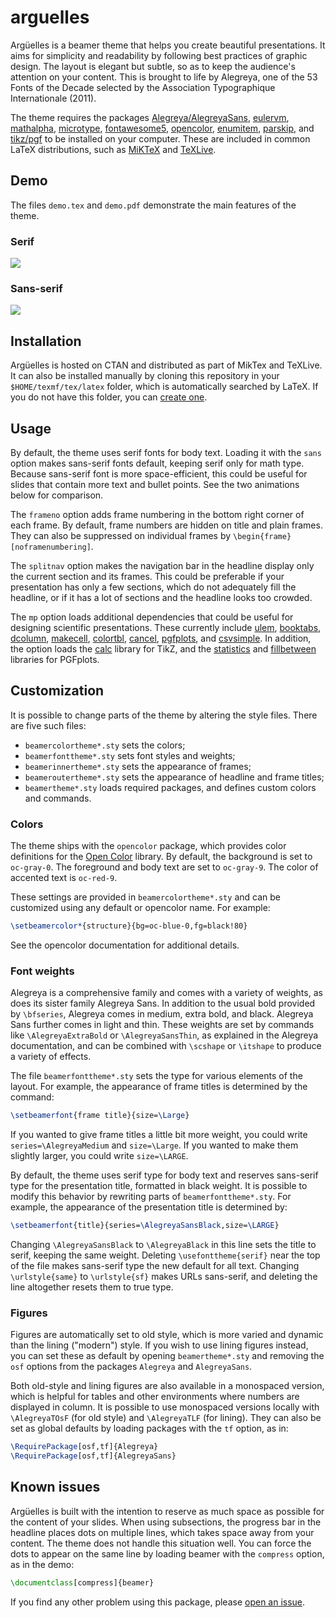 <!--
arguelles v2.3.0
author: Michele Piazzai
contact: michele.piazzai@uc3m.es
license: MIT
-->

# arguelles

Argüelles is a beamer theme that helps you create beautiful presentations. It aims for simplicity and readability by following best practices of graphic design. The layout is elegant but subtle, so as to keep the audience's attention on your content. This is brought to life by Alegreya, one of the 53 Fonts of the Decade selected by the Association Typographique Internationale (2011).

The theme requires the packages [Alegreya/AlegreyaSans](https://ctan.org/pkg/alegreya), [eulervm](https://ctan.org/pkg/eulervm), [mathalpha](https://www.ctan.org/pkg/mathalpha), [microtype](https://ctan.org/pkg/microtype), [fontawesome5](https://ctan.org/pkg/fontawesome5), [opencolor](https://www.ctan.org/pkg/opencolor), [enumitem](https://www.ctan.org/pkg/enumitem), [parskip](https://www.ctan.org/pkg/parskip), and [tikz/pgf](https://ctan.org/pkg/pgf) to be installed on your computer. These are included in common LaTeX distributions, such as [MiKTeX](https://ctan.org/pkg/miktex) and [TeXLive](https://ctan.org/pkg/texlive).

## Demo

The files `demo.tex` and `demo.pdf` demonstrate the main features of the theme.

### Serif

![](https://github.com/piazzai/arguelles/blob/master/demo/demo-arguelles-serif.gif)

### Sans-serif

![](https://github.com/piazzai/arguelles/blob/master/demo/demo-arguelles-sans.gif)

## Installation

Argüelles is hosted on CTAN and distributed as part of MikTex and TeXLive. It can also be installed manually by cloning this repository in your `$HOME/texmf/tex/latex` folder, which is automatically searched by LaTeX. If you do not have this folder, you can [create one](https://www.ias.edu/math/computing/faq/local-latex-style-files).

## Usage

By default, the theme uses serif fonts for body text. Loading it with the `sans` option makes sans-serif fonts default, keeping serif only for math type. Because sans-serif font is more space-efficient, this could be useful for slides that contain more text and bullet points. See the two animations below for comparison.

The `frameno` option adds frame numbering in the bottom right corner of each frame. By default, frame numbers are hidden on title and plain frames. They can also be suppressed on individual frames by `\begin{frame}[noframenumbering]`.

The `splitnav` option makes the navigation bar in the headline display only the current section and its frames. This could be preferable if your presentation has only a few sections, which do not adequately fill the headline, or if it has a lot of sections and the headline looks too crowded.

The `mp` option loads additional dependencies that could be useful for designing scientific presentations. These currently include [ulem](https://ctan.org/pkg/ulem), [booktabs](https://ctan.org/pkg/booktabs), [dcolumn](https://ctan.org/pkg/dcolumn), [makecell](https://ctan.org/pkg/makecell), [colortbl](https://www.ctan.org/pkg/colortbl), [cancel](https://www.ctan.org/pkg/cancel), [pgfplots](https://www.ctan.org/pkg/pgfplots), and [csvsimple](https://www.ctan.org/pkg/csvsimple). In addition, the option loads the [calc](https://tikz.dev/library-calc) library for TikZ, and the [statistics](https://tikz.dev/pgfplots/libs-statistics) and [fillbetween](https://tikz.dev/pgfplots/libs-fillbetween) libraries for PGFplots.

## Customization

It is possible to change parts of the theme by altering the style files. There are five such files:

-   `beamercolortheme*.sty` sets the colors;
-   `beamerfonttheme*.sty` sets font styles and weights;
-   `beamerinnertheme*.sty` sets the appearance of frames;
-   `beameroutertheme*.sty` sets the appearance of headline and frame titles;
-   `beamertheme*.sty` loads required packages, and defines custom colors and commands.

### Colors

The theme ships with the `opencolor` package, which provides color definitions for the [Open Color](https://yeun.github.io/open-color/) library. By default, the background is set to `oc-gray-0`. The foreground and body text are set to `oc-gray-9`. The color of accented text is `oc-red-9`.

These settings are provided in `beamercolortheme*.sty` and can be customized using any default or opencolor name. For example:

```tex
\setbeamercolor*{structure}{bg=oc-blue-0,fg=black!80}
```

See the opencolor documentation for additional details.

### Font weights

Alegreya is a comprehensive family and comes with a variety of weights, as does its sister family Alegreya Sans. In addition to the usual bold provided by `\bfseries`, Alegreya comes in medium, extra bold, and black. Alegreya Sans further comes in light and thin. These weights are set by commands like `\AlegreyaExtraBold` or `\AlegreyaSansThin`, as explained in the Alegreya documentation, and can be combined with `\scshape` or `\itshape` to produce a variety of effects.

The file `beamerfonttheme*.sty` sets the type for various elements of the layout. For example, the appearance of frame titles is determined by the command:

```tex
\setbeamerfont{frame title}{size=\Large}
```

If you wanted to give frame titles a little bit more weight, you could write `series=\AlegreyaMedium` and `size=\Large`. If you wanted to make them slightly larger, you could write `size=\LARGE`.

By default, the theme uses serif type for body text and reserves sans-serif type for the presentation title, formatted in black weight. It is possible to modify this behavior by rewriting parts of `beamerfonttheme*.sty`. For example, the appearance of the presentation title is determined by:

```tex
\setbeamerfont{title}{series=\AlegreyaSansBlack,size=\LARGE}
```

Changing `\AlegreyaSansBlack` to `\AlegreyaBlack` in this line sets the title to serif, keeping the same weight. Deleting `\usefonttheme{serif}` near the top of the file makes sans-serif type the new default for all text. Changing `\urlstyle{same}` to `\urlstyle{sf}` makes URLs sans-serif, and deleting the line altogether resets them to true type.

### Figures

Figures are automatically set to old style, which is more varied and dynamic than the lining ("modern") style. If you wish to use lining figures instead, you can set these as default by opening `beamertheme*.sty` and removing the `osf` options from the packages `Alegreya` and `AlegreyaSans`.

Both old-style and lining figures are also available in a monospaced version, which is helpful for tables and other environments where numbers are displayed in column. It is possible to use monospaced versions locally with `\AlegreyaTOsF` (for old style) and `\AlegreyaTLF` (for lining). They can also be set as global defaults by loading packages with the `tf` option, as in:

```tex
\RequirePackage[osf,tf]{Alegreya}
\RequirePackage[osf,tf]{AlegreyaSans}
```

## Known issues

Argüelles is built with the intention to reserve as much space as possible for the content of your slides. When using subsections, the progress bar in the headline places dots on multiple lines, which takes space away from your content. The theme does not handle this situation well. You can force the dots to appear on the same line by loading beamer with the `compress` option, as in the demo:

```tex
\documentclass[compress]{beamer}
```

If you find any other problem using this package, please [open an issue](https://github.com/piazzai/arguelles/issues).
